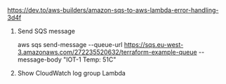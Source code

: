


https://dev.to/aws-builders/amazon-sqs-to-aws-lambda-error-handling-3d4f


1. Send SQS message


    aws sqs send-message --queue-url https://sqs.eu-west-3.amazonaws.com/272235520632/terraform-example-queue --message-body "IOT-1 Temp: 51C"


2. Show CloudWatch log group Lambda
